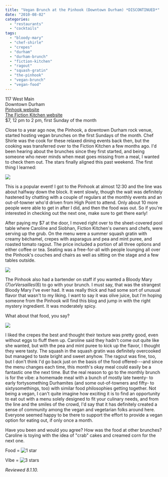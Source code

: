 ```yaml
---
title: "Vegan Brunch at the Pinhook (Downtown Durham) *DISCONTINUED*"
date: "2010-08-02"
categories: 
  - "restaurants"
  - "cocktails"
tags: 
  - "bloody-mary"
  - "chef-shirle"
  - "crepes"
  - "durham"
  - "durham-brunch"
  - "fiction-kitchen"
  - "ragout"
  - "squash-gratin"
  - "the-pinhook"
  - "vegan-brunch"
  - "vegan-food"
---
```


117 West Main\
Downtown Durham\
[Pinhook website](http://www.thepinhook.com/)\
[The Fiction Kitchen website](http://thefictionkitchen.com/)\
$7, 12 pm to 2 pm, first Sunday of the month

Close to a year ago now, the Pinhook, a downtown Durham rock venue, started hosting vegan brunches on the first Sundays of the month. Chef Shirle was the cook for these relaxed dining events back then, but the cooking was transferred over to the Fiction Kitchen a few months ago. I'd been hearing about the brunches since they first started, and being someone who never minds when meat goes missing from a meal, I wanted to check them out. The stars finally aligned this past weekend. The first thing I learned:

![](http://www.thegourmez.com/gourmez/photos/pinhookbrunch01.JPG)

This is a popular event! I got to the Pinhook at almost 12:30 and the line was about halfway down the block. It went slowly, though the wait was definitely hastened by chatting with a couple of regulars at the monthly events and an out-of-towner who'd driven from High Point to attend. Only about 10 more people were able to get in after I did, and then the food was out. So if you're interested in checking out the next one, make sure to get there early!

After paying my $7 at the door, I moved right over to the sheet-covered pool table where Caroline and Siobhan, Fiction Kitchen's owners and chefs, were serving up the grub. On the menu were a summer squash gratin with creamy béchamel, crepes with asparagus and pea and mint puree, and roasted tomato ragout. The price included a portion of all three options and either coffee or tea. Seating was a free-for-all with people lounging all over the Pinhook's couches and chairs as well as sitting on the stage and a few tables outside.

![](http://www.thegourmez.com/gourmez/photos/pinhookbrunch02.JPG)

The Pinhook also had a bartender on staff if you wanted a Bloody Mary ($7) or Versailles ($6) to go with your brunch. I must say, that was the strangest Bloody Mary I've ever had. It was really thick and had some sort of unusual flavor that wasn't to my liking. I want to say it was olive juice, but I'm hoping someone from the Pinhook will find this blog and jump in with the right mystery ingredient. It was moderately spicy.

What about that food, you say?

![](http://www.thegourmez.com/gourmez/photos/pinhookbrunch03.JPG)

I liked the crepes the best and thought their texture was pretty good, even without eggs to fluff them up. Caroline said they hadn't come out quite like she wanted, but with the pea and mint puree to kick up the flavor, I thought they were tasty. The squash in the squash gratin was definitely overcooked but managed to taste bright and sweet anyhow. The ragout was fine, too, but I don't think I'd go back just on the basis of the food offered---and since the menu changes each time, this month's okay meal could easily be a fantastic one the next time. But the real reason to go to the monthly brunch is for the vibe: a homemade meal with a bunch of mostly late twenty- to early fortysomething Durhamites (and some out-of-towners and fifty- to sixtysomethings, too) with similar food philosophies getting together. Not being a vegan, I can't quite imagine how exciting it is to find an opportunity to eat out with a menu solely designed to fit your culinary needs, and from the line and the smiles of the crowd, I'd say that it has definitely created a sense of community among the vegan and vegetarian folks around here. Everyone seemed happy to be there to support the effort to provide a vegan option for eating out, if only once a month.

Have you been and would you agree? How was the food at other brunches? Caroline is toying with the idea of "crab" cakes and creamed corn for the next one.

Food = ![1 star](http://s3.amazonaws.com/thegourmez-wpmedia/2009/04/rating_olive1.gif "rating_olive1")

Vibe = ![3 stars](http://s3.amazonaws.com/thegourmez-wpmedia/2009/02/rating_avocado1.gif "rating_avocado1")

_Reviewed 8.1.10._
